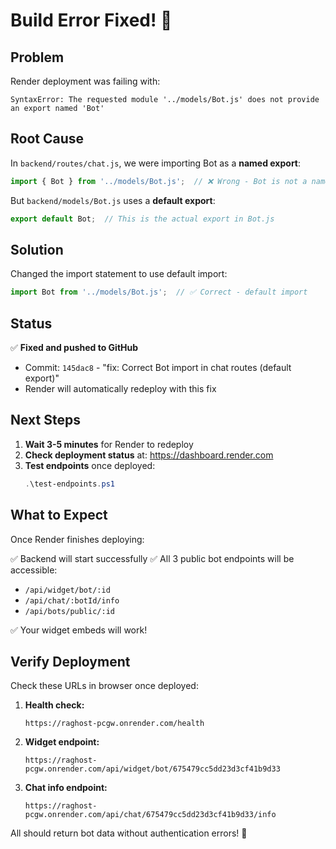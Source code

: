 # Build Error Fixed! 🎉

## Problem

Render deployment was failing with:

```
SyntaxError: The requested module '../models/Bot.js' does not provide an export named 'Bot'
```

## Root Cause

In `backend/routes/chat.js`, we were importing Bot as a **named export**:

```javascript
import { Bot } from '../models/Bot.js';  // ❌ Wrong - Bot is not a named export
```

But `backend/models/Bot.js` uses a **default export**:

```javascript
export default Bot;  // This is the actual export in Bot.js
```

## Solution

Changed the import statement to use default import:

```javascript
import Bot from '../models/Bot.js';  // ✅ Correct - default import
```

## Status

✅ **Fixed and pushed to GitHub**
- Commit: `145dac8` - "fix: Correct Bot import in chat routes (default export)"
- Render will automatically redeploy with this fix

## Next Steps

1. **Wait 3-5 minutes** for Render to redeploy
2. **Check deployment status** at: https://dashboard.render.com
3. **Test endpoints** once deployed:
   ```powershell
   .\test-endpoints.ps1
   ```

## What to Expect

Once Render finishes deploying:

✅ Backend will start successfully
✅ All 3 public bot endpoints will be accessible:
   - `/api/widget/bot/:id`
   - `/api/chat/:botId/info`
   - `/api/bots/public/:id`

✅ Your widget embeds will work!

## Verify Deployment

Check these URLs in browser once deployed:

1. **Health check:**
   ```
   https://raghost-pcgw.onrender.com/health
   ```

2. **Widget endpoint:**
   ```
   https://raghost-pcgw.onrender.com/api/widget/bot/675479cc5dd23d3cf41b9d33
   ```

3. **Chat info endpoint:**
   ```
   https://raghost-pcgw.onrender.com/api/chat/675479cc5dd23d3cf41b9d33/info
   ```

All should return bot data without authentication errors! 🚀

